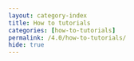 ```yaml
---
layout: category-index
title: How to tutorials
categories: [how-to-tutorials]
permalink: /4.0/how-to-tutorials/
hide: true
---
```

